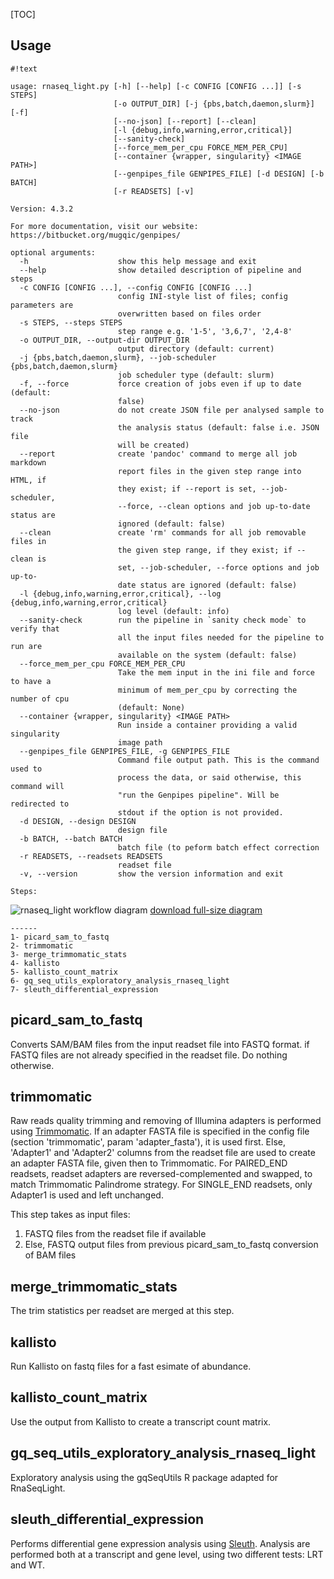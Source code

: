 [TOC]



Usage
-----
```
#!text

usage: rnaseq_light.py [-h] [--help] [-c CONFIG [CONFIG ...]] [-s STEPS]
                       [-o OUTPUT_DIR] [-j {pbs,batch,daemon,slurm}] [-f]
                       [--no-json] [--report] [--clean]
                       [-l {debug,info,warning,error,critical}]
                       [--sanity-check]
                       [--force_mem_per_cpu FORCE_MEM_PER_CPU]
                       [--container {wrapper, singularity} <IMAGE PATH>]
                       [--genpipes_file GENPIPES_FILE] [-d DESIGN] [-b BATCH]
                       [-r READSETS] [-v]

Version: 4.3.2

For more documentation, visit our website: https://bitbucket.org/mugqic/genpipes/

optional arguments:
  -h                    show this help message and exit
  --help                show detailed description of pipeline and steps
  -c CONFIG [CONFIG ...], --config CONFIG [CONFIG ...]
                        config INI-style list of files; config parameters are
                        overwritten based on files order
  -s STEPS, --steps STEPS
                        step range e.g. '1-5', '3,6,7', '2,4-8'
  -o OUTPUT_DIR, --output-dir OUTPUT_DIR
                        output directory (default: current)
  -j {pbs,batch,daemon,slurm}, --job-scheduler {pbs,batch,daemon,slurm}
                        job scheduler type (default: slurm)
  -f, --force           force creation of jobs even if up to date (default:
                        false)
  --no-json             do not create JSON file per analysed sample to track
                        the analysis status (default: false i.e. JSON file
                        will be created)
  --report              create 'pandoc' command to merge all job markdown
                        report files in the given step range into HTML, if
                        they exist; if --report is set, --job-scheduler,
                        --force, --clean options and job up-to-date status are
                        ignored (default: false)
  --clean               create 'rm' commands for all job removable files in
                        the given step range, if they exist; if --clean is
                        set, --job-scheduler, --force options and job up-to-
                        date status are ignored (default: false)
  -l {debug,info,warning,error,critical}, --log {debug,info,warning,error,critical}
                        log level (default: info)
  --sanity-check        run the pipeline in `sanity check mode` to verify that
                        all the input files needed for the pipeline to run are
                        available on the system (default: false)
  --force_mem_per_cpu FORCE_MEM_PER_CPU
                        Take the mem input in the ini file and force to have a
                        minimum of mem_per_cpu by correcting the number of cpu
                        (default: None)
  --container {wrapper, singularity} <IMAGE PATH>
                        Run inside a container providing a valid singularity
                        image path
  --genpipes_file GENPIPES_FILE, -g GENPIPES_FILE
                        Command file output path. This is the command used to
                        process the data, or said otherwise, this command will
                        "run the Genpipes pipeline". Will be redirected to
                        stdout if the option is not provided.
  -d DESIGN, --design DESIGN
                        design file
  -b BATCH, --batch BATCH
                        batch file (to peform batch effect correction
  -r READSETS, --readsets READSETS
                        readset file
  -v, --version         show the version information and exit

Steps:
```
![rnaseq_light workflow diagram](https://bitbucket.org/mugqic/genpipes/raw/master/resources/workflows/GenPipes_rnaseq_light.resized.png)
[download full-size diagram](https://bitbucket.org/mugqic/genpipes/raw/master/resources/workflows/GenPipes_rnaseq_light.png)
```
------
1- picard_sam_to_fastq
2- trimmomatic
3- merge_trimmomatic_stats
4- kallisto
5- kallisto_count_matrix
6- gq_seq_utils_exploratory_analysis_rnaseq_light
7- sleuth_differential_expression

```

picard_sam_to_fastq
-------------------
Converts SAM/BAM files from the input readset file into FASTQ format.
if FASTQ files are not already specified in the readset file. Do nothing otherwise.

trimmomatic
-----------
Raw reads quality trimming and removing of Illumina adapters is performed using [Trimmomatic](http://www.usadellab.org/cms/index.php?page=trimmomatic).
If an adapter FASTA file is specified in the config file (section 'trimmomatic', param 'adapter_fasta'),
it is used first. Else, 'Adapter1' and 'Adapter2' columns from the readset file are used to create
an adapter FASTA file, given then to Trimmomatic. For PAIRED_END readsets, readset adapters are
reversed-complemented and swapped, to match Trimmomatic Palindrome strategy. For SINGLE_END readsets,
only Adapter1 is used and left unchanged.

This step takes as input files:

1. FASTQ files from the readset file if available
2. Else, FASTQ output files from previous picard_sam_to_fastq conversion of BAM files

merge_trimmomatic_stats
-----------------------
The trim statistics per readset are merged at this step.

kallisto
--------
Run Kallisto on fastq files for a fast esimate of abundance.

kallisto_count_matrix
---------------------
Use the output from Kallisto to create a transcript count matrix. 

gq_seq_utils_exploratory_analysis_rnaseq_light
----------------------------------------------
Exploratory analysis using the gqSeqUtils R package adapted for RnaSeqLight.

sleuth_differential_expression
------------------------------
Performs differential gene expression analysis using [Sleuth](http://pachterlab.github.io/sleuth/). 
Analysis are performed both at a transcript and gene level, using two different tests: LRT and WT. 


